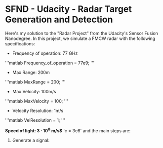# SFND - Udacity - Radar Target Generation and Detection

Here's my solution to the "Radar Project" from the Udacity's Sensor Fusion Nanodegree.
In this project, we simulate a FMCW radar with the following specifications:
- Frequency of operation: 77 GHz

'''matlab
Frequency_of_operation = 77e9;
'''

- Max Range: 200m

'''matlab
MaxRange = 200;
'''

- Max Velocity: 100m/s

'''matlab
MaxVelocity = 100;
'''

- Velocity Resolution: 1m/s

'''matlab
VelResolution = 1;
'''

**Speed of light: $3 \cdot 10^8$ m/s$** 'c = 3e8'
and the main steps are:
1. Generate a signal:
